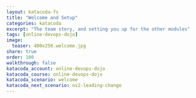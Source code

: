 ```yaml
---
layout: katacoda-fs
title: "Welcome and Setup"
categories: katacoda
excerpt: "The team story, and setting you up for the other modules"
tags: [online-devops-dojo]
image:
  teaser: 400x250.welcome.jpg
share: true
order: 100
walkthrough: false
katacoda_account: online-devops-dojo
katacoda_course: online-devops-dojo
katacoda_scenario: welcome
katacoda_next_scenario: os2-leading-change
---
```


<script src="//katacoda.com/embed.js"></script>
<div id="katacoda-scenario-1"
    data-katacoda-id="{{ page.katacoda_account }}/courses/{{ page.katacoda_course }}/{{ page.katacoda_scenario }}"
    data-katacoda-ctatext="Continue Online DevOps Dojo"
    data-katacoda-ctaurl="{{ site.url }}/katacoda/{{ page.katacoda_next_scenario }}"
    data-katacoda-color="004d7f"
    data-katacoda-externalcss="{{ site.url }}/css/DXC.css"
    data-katacoda-font="GT-Walsheim-Pro-Regular"
    data-katacoda-fontheader="GT-Walsheim-Pro-Regular"
    style="height: calc(100vh); width: (100% - 68px); padding-top: 55px;"></div>
<br>
